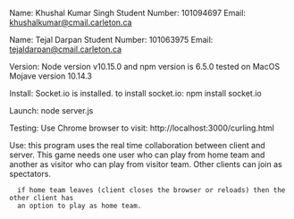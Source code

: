 Name:             Khushal Kumar Singh
Student Number:   101094697
Email:            khushalkumar@cmail.carleton.ca

Name:             Tejal Darpan
Student Number:   101063975
Email:            tejaldarpan@cmail.carleton.ca

Version: Node version v10.15.0 and npm version is 6.5.0 tested on MacOS Mojave version 10.14.3

Install: Socket.io is installed.
to install socket.io: npm install socket.io

Launch:
node server.js

Testing:
Use Chrome browser to visit:
http://localhost:3000/curling.html

Use:  this program uses the real time collaboration between client and server. This game
      needs one user who can play from home team and another as visitor who can play from
      visitor team. Other clients can join as spectators.

      if home team leaves (client closes the browser or reloads) then the other client has
      an option to play as home team.
      
